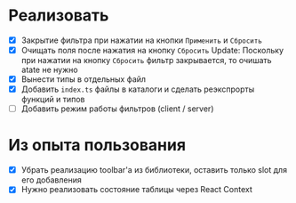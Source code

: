 # Реализовать

- [x] Закрытие фильтра при нажатии на кнопки `Применить` и `Сбросить`
- [x] Очищать поля после нажатия на кнопку `Сбросить` Update: Поскольку при нажатии на кнопку `Сбросить` фильтр закрывается, то очишать atate не нужно
- [x] Вынести типы в отдельных файл
- [x] Добавить `index.ts` файлы в каталоги и сделать реэкспрорты функций и типов
- [ ] Добавить режим работы фильтров (client / server)

# Из опыта пользования

- [x] Убрать реализацию toolbar'а из библиотеки, оставить только slot для его добавления
- [x] Нужно реализовать состояние таблицы через React Context
